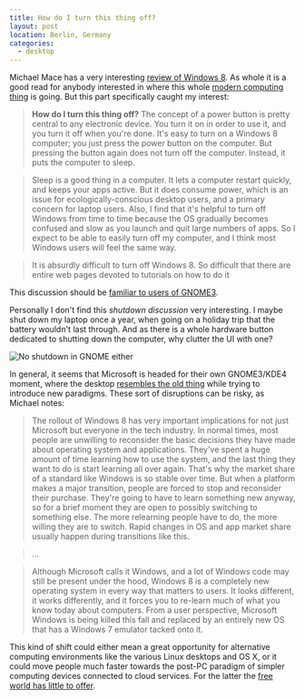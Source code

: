 ```yaml
---
title: How do I turn this thing off?
layout: post
location: Berlin, Germany
categories:
  - desktop
---
```

Michael Mace has a very interesting [review of Windows 8](http://mobileopportunity.blogspot.com.au/2012/05/fear-and-loathing-and-windows-8.html). As whole it is a good read for anybody interested in where this whole [modern computing thing](/blog/why_the_tablet_form_factor_is_winning/) is going. But this part specifically caught my interest:

> **How do I turn this thing off?** The concept of a power button is pretty central to any electronic device.  You turn it on in order to use it, and you turn it off when you're done.  It's easy to turn on a Windows 8 computer; you just press the power button on the computer.  But pressing the button again does not turn off the computer.  Instead, it puts the computer to sleep.

> Sleep is a good thing in a computer.  It lets a computer restart quickly, and keeps your apps active.  But it does consume power, which is an issue for ecologically-conscious desktop users, and a primary concern for laptop users.  Also, I find that it's helpful to turn off Windows from time to time because the OS gradually becomes confused and slow as you launch and quit large numbers of apps. So I expect to be able to easily turn off my computer, and I think most Windows users will feel the same way.

> It is absurdly difficult to turn off Windows 8.  So difficult that there are entire web pages devoted to tutorials on how to do it

This discussion should be [familiar to users of GNOME3](https://bugzilla.gnome.org/show_bug.cgi?id=643457).

Personally I don't find this _shutdown discussion_ very interesting. I maybe shut down my laptop once a year, when going on a holiday trip that the battery wouldn't last through. And as there is a whole hardware button dedicated to shutting down the computer, why clutter the UI with one?

![No shutdown in GNOME either](https://s3.eu-central-1.amazonaws.com/bergie-iki-fi/gnome3-shutdown.png)

In general, it seems that Microsoft is headed for their own GNOME3/KDE4 moment, where the desktop [resembles the old thing](/blog/the_uncanny_valley_of_free_desktops/) while trying to introduce new paradigms. These sort of disruptions can be risky, as Michael notes:

> The rollout of Windows 8 has very important implications for not just Microsoft but everyone in the tech industry.  In normal times, most people are unwilling to reconsider the basic decisions they have made about operating system and applications.  They've spent a huge amount of time learning how to use the system, and the last thing they want to do is start learning all over again.  That's why the market share of a standard like Windows is so stable over time.  But when a platform makes a major transition, people are forced to stop and reconsider their purchase.  They're going to have to learn something new anyway, so for a brief moment they are open to possibly switching to something else.  The more relearning people have to do, the more willing they are to switch.  Rapid changes in OS and app market share usually happen during transitions like this. 

> ...

> Although Microsoft calls it Windows, and a lot of Windows code may still be present under the hood, Windows 8 is a completely new operating system in every way that matters to users.  It looks different, it works differently, and it forces you to re-learn much of what you know today about computers.  From a user perspective, Microsoft Windows is being killed this fall and replaced by an entirely new OS that has a Windows 7 emulator tacked onto it.

This kind of shift could either mean a great opportunity for alternative computing environments like the various Linux desktops and OS X, or it could move people much faster towards the post-PC paradigm of simpler computing devices connected to cloud services. For the latter the [free world has little to offer](/blog/free_desktop_and_the_cloud/).
